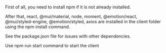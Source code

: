 First of all, you need to install npm if it is not already installed.

After that, react, @mui/material, node, moment, @emotion/react, @mui/styled-engine, @emotion/styled, axios are installed in the client folder using the npm install command.

See the package.json file for issues with other dependencies.

Use npm run start command to start the client
